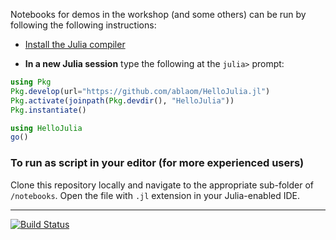 Notebooks for demos in the workshop (and some others) can be run by
following the following instructions:

- [Install the Julia compiler](FIRST_STEPS.md)

- **In a new Julia session** type the following at the `julia>` prompt:

```julia
using Pkg
Pkg.develop(url="https://github.com/ablaom/HelloJulia.jl")
Pkg.activate(joinpath(Pkg.devdir(), "HelloJulia"))
Pkg.instantiate()

using HelloJulia
go()
```


### To run as script in your editor (for more experienced users)

Clone this repository locally and navigate to the appropriate sub-folder of
`/notebooks`. Open the file with `.jl` extension in your Julia-enabled
IDE.

---

[![Build Status](https://github.com/ablaom/HelloJulia.jl/workflows/CI/badge.svg)](https://github.com/ablaom/HelloJulia.jl/actions) 

